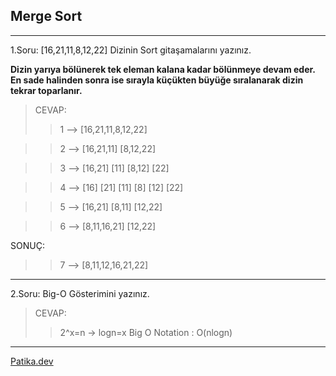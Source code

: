 ## Merge Sort

---

1.Soru: [16,21,11,8,12,22] Dizinin Sort gitaşamalarını yazınız.

**Dizin yarıya bölünerek tek eleman kalana kadar bölünmeye devam eder.**
**En sade halinden sonra ise sırayla küçükten büyüğe sıralanarak dizin tekrar toparlanır.**

> CEVAP:
>
> > 1 --> [16,21,11,8,12,22]

> > 2 --> [16,21,11] [8,12,22]

> > 3 --> [16,21] [11] [8,12] [22]

> > 4 --> [16] [21] [11] [8] [12] [22]

> > 5 --> [16,21] [8,11] [12,22]

> > 6 --> [8,11,16,21] [12,22]

SONUÇ:

> > 7 --> [8,11,12,16,21,22] 
---

2.Soru: Big-O Gösterimini yazınız.

> CEVAP:
>
> > 2^x=n -> logn=x
> > Big O Notation : O(nlogn)
---
 <a href="www.patika.dev"> Patika.dev </a>